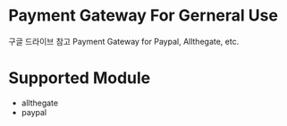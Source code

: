 # Payment Gateway For Gerneral Use


구글 드라이브 참고
Payment Gateway for Paypal, Allthegate, etc.


# Supported Module

* allthegate
* paypal



